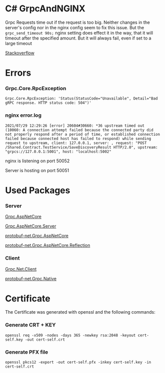 # C# GrpcAndNGINX

Grpc Requests time out if the request is too big. Neither changes in the server's config nor in the nginx config seem to fix this issue.
But the ```grpc_send_timeout 90s;``` nginx setting does effect it in the way, that it will timeout after the specified amount. But it will always fail, 
even if set to a large timeout

[Stackoverflow](https://stackoverflow.com/questions/68547210/c-sharp-nginx-upstream-timed-out)

# Errors

### Grpc.Core.RpcException
```Grpc.Core.RpcException: 'Status(StatusCode="Unavailable", Detail="Bad gRPC response. HTTP status code: 504")'```

### nginx error.log
```
2021/07/29 12:29:26 [error] 20604#30660: *36 upstream timed out (10060: A connection attempt failed because the connected party did not properly respond after a period of time, or established connection failed because connected host has failed to respond) while sending request to upstream, client: 127.0.0.1, server: , request: "POST /Shared.Contract.TestService/SaveDiscoveryResult HTTP/2.0", upstream: "grpcs://127.0.0.1:5001", host: "localhost:5002"
```

nginx is listening on port 50052

Server is hosting on port 50051

# Used Packages

### Server

[Grpc.AspNetCore](https://www.nuget.org/packages/Grpc.AspNetCore/2.27.0)

[Grpc.AspNetCore.Server](https://www.nuget.org/packages/Grpc.AspNetCore.Server/2.38.0)

[protobuf-net.Grpc.AspNetCore](https://www.nuget.org/packages/protobuf-net.Grpc.AspNetCore/1.0.152)

[protobuf-net.Grpc.AspNetCore.Reflection](https://www.nuget.org/packages/protobuf-net.Grpc.AspNetCore.Reflection/1.0.152)


### Client

[Grpc.Net.Client](https://www.nuget.org/packages/Grpc.Net.Client/2.38.0)

[protobuf-net.Grpc.Native](https://www.nuget.org/packages/protobuf-net.Grpc.Native/1.0.152)

# Certificate

The Certificate was generated with openssl and the following commands:

### Generate CRT + KEY
```openssl req -x509 -nodes -days 365 -newkey rsa:2048 -keyout cert-self.key -out cert-self.crt```


### Generate PFX file
```openssl pkcs12 -export -out cert-self.pfx -inkey cert-self.key -in cert-self.crt```

